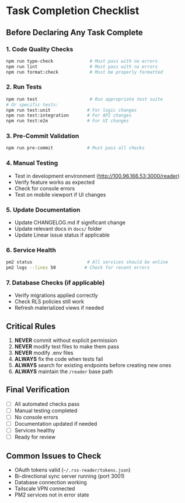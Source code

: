 # Task Completion Checklist

## Before Declaring Any Task Complete

### 1. Code Quality Checks

```bash
npm run type-check              # Must pass with no errors
npm run lint                    # Must pass with no errors
npm run format:check            # Must be properly formatted
```

### 2. Run Tests

```bash
npm run test                    # Run appropriate test suite
# Or specific tests:
npm run test:unit              # For logic changes
npm run test:integration       # For API changes
npm run test:e2e               # For UI changes
```

### 3. Pre-Commit Validation

```bash
npm run pre-commit             # Must pass all checks
```

### 4. Manual Testing

- Test in development environment (http://100.96.166.53:3000/reader)
- Verify feature works as expected
- Check for console errors
- Test on mobile viewport if UI changes

### 5. Update Documentation

- Update CHANGELOG.md if significant change
- Update relevant docs in `docs/` folder
- Update Linear issue status if applicable

### 6. Service Health

```bash
pm2 status                     # All services should be online
pm2 logs --lines 50           # Check for recent errors
```

### 7. Database Checks (if applicable)

- Verify migrations applied correctly
- Check RLS policies still work
- Refresh materialized views if needed

## Critical Rules

1. **NEVER** commit without explicit permission
2. **NEVER** modify test files to make them pass
3. **NEVER** modify .env files
4. **ALWAYS** fix the code when tests fail
5. **ALWAYS** search for existing endpoints before creating new ones
6. **ALWAYS** maintain the `/reader` base path

## Final Verification

- [ ] All automated checks pass
- [ ] Manual testing completed
- [ ] No console errors
- [ ] Documentation updated if needed
- [ ] Services healthy
- [ ] Ready for review

## Common Issues to Check

- OAuth tokens valid (`~/.rss-reader/tokens.json`)
- Bi-directional sync server running (port 3001)
- Database connection working
- Tailscale VPN connected
- PM2 services not in error state
